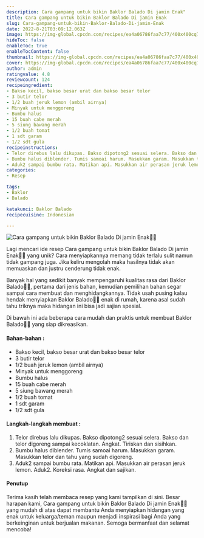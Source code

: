 ```yaml
---
description: Cara gampang untuk bikin Baklor Balado Di jamin Enak"
title: Cara gampang untuk bikin Baklor Balado Di jamin Enak
slug: Cara-gampang-untuk-bikin-Baklor-Balado-Di-jamin-Enak
date: 2022-8-21T03:09:12.063Z
image: https://img-global.cpcdn.com/recipes/ea4a06786faa7c77/400x400cq70/photo.jpg
hideToc: false
enableToc: true
enableTocContent: false
thumbnail: https://img-global.cpcdn.com/recipes/ea4a06786faa7c77/400x400cq70/photo.jpg
cover: https://img-global.cpcdn.com/recipes/ea4a06786faa7c77/400x400cq70/photo.jpg
author: admin
ratingvalue: 4.8
reviewcount: 124
recipeingredient:
- Bakso kecil, bakso besar urat dan bakso besar telor
- 3 butir telor
- 1/2 buah jeruk lemon (ambil airnya)
- Minyak untuk menggoreng
- Bumbu halus
- 15 buah cabe merah
- 5 siung bawang merah
- 1/2 buah tomat
- 1 sdt garam
- 1/2 sdt gula
recipeinstructions:
- Telor direbus lalu dikupas. Bakso dipotong2 sesuai selera. Bakso dan telor digoreng sampai kecoklatan. Angkat. Tiriskan dan sisihkan.
- Bumbu halus diblender. Tumis samoai harum. Masukkan garam. Masukkan telor dan tahu yang sudah digoreng.
- Aduk2 sampai bumbu rata. Matikan api. Masukkan air perasan jeruk lemon. Aduk2. Koreksi rasa. Angkat dan sajikan.
categories:
- Resep

tags:
- Baklor
- Balado

katakunci: Baklor Balado
recipecuisine: Indonesian

---
```


![Cara gampang untuk bikin Baklor Balado Di jamin Enak👩‍🍳](https://img-global.cpcdn.com/recipes/ea4a06786faa7c77/400x400cq70/photo.jpg)

Lagi mencari ide resep Cara gampang untuk bikin Baklor Balado Di jamin Enak👩‍🍳 yang unik? Cara menyiapkannya memang tidak terlalu sulit namun tidak gampang juga. Jika keliru mengolah maka hasilnya tidak akan memuaskan dan justru cenderung tidak enak.

Banyak hal yang sedikit banyak mempengaruhi kualitas rasa dari Baklor Balado👩‍🍳, pertama dari jenis bahan, kemudian pemilihan bahan segar sampai cara membuat dan menghidangkannya. Tidak usah pusing kalau hendak menyiapkan Baklor Balado👩‍🍳 enak di rumah, karena asal sudah tahu triknya maka hidangan ini bisa jadi sajian spesial.

Di bawah ini ada beberapa cara mudah dan praktis untuk membuat Baklor Balado👩‍🍳 yang siap dikreasikan.

<!--inarticleads1-->

#### Bahan-bahan :

- Bakso kecil, bakso besar urat dan bakso besar telor
- 3 butir telor
- 1/2 buah jeruk lemon (ambil airnya)
- Minyak untuk menggoreng
- Bumbu halus
- 15 buah cabe merah
- 5 siung bawang merah
- 1/2 buah tomat
- 1 sdt garam
- 1/2 sdt gula

<!--inarticleads2-->

#### Langkah-langkah membuat :

1. Telor direbus lalu dikupas. Bakso dipotong2 sesuai selera. Bakso dan telor digoreng sampai kecoklatan. Angkat. Tiriskan dan sisihkan.
1. Bumbu halus diblender. Tumis samoai harum. Masukkan garam. Masukkan telor dan tahu yang sudah digoreng.
1. Aduk2 sampai bumbu rata. Matikan api. Masukkan air perasan jeruk lemon. Aduk2. Koreksi rasa. Angkat dan sajikan.

#### Penutup

Terima kasih telah membaca resep yang kami tampilkan di sini. Besar harapan kami, Cara gampang untuk bikin Baklor Balado Di jamin Enak👩‍🍳 yang mudah di atas dapat membantu Anda menyiapkan hidangan yang enak untuk keluarga/teman maupun menjadi inspirasi bagi Anda yang berkeinginan untuk berjualan makanan. Semoga bermanfaat dan selamat mencoba!